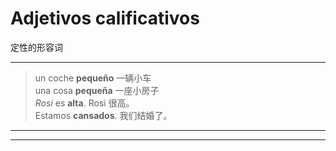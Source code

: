 # Adjetivos calificativos
定性的形容词

----

> un coche **pequeño** 一辆小车<br>
> una cosa **pequeña** 一座小房子<br>
> _Rosi_ es **alta**. Rosi 很高。<br>
> Estamos **cansados**. 我们结婚了。

----




----
